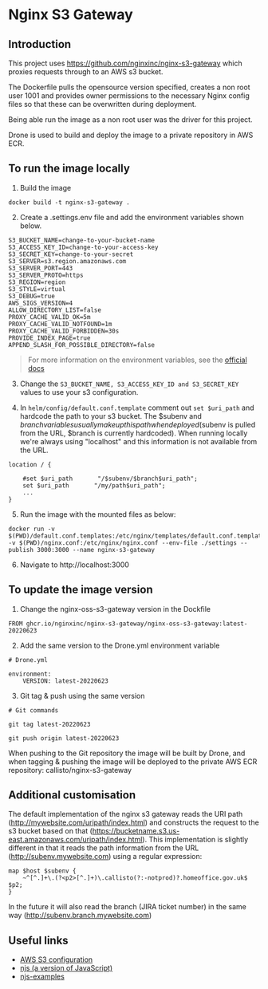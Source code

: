 # Nginx S3 Gateway

## Introduction

This project uses https://github.com/nginxinc/nginx-s3-gateway which proxies requests through to an AWS s3 bucket.

The Dockerfile pulls the opensource version specified, creates a non root user 1001 and provides owner permissions to the necessary Nginx config files so that these can be overwritten during deployment.

Being able run the image as a non root user was the driver for this project.

Drone is used to build and deploy the image to a private repository in AWS ECR.

## To run the image locally
1. Build the image
```
docker build -t nginx-s3-gateway .
```
2. Create a .settings.env file and add the environment variables shown below. 

```
S3_BUCKET_NAME=change-to-your-bucket-name
S3_ACCESS_KEY_ID=change-to-your-access-key
S3_SECRET_KEY=change-to-your-secret
S3_SERVER=s3.region.amazonaws.com
S3_SERVER_PORT=443
S3_SERVER_PROTO=https
S3_REGION=region
S3_STYLE=virtual
S3_DEBUG=true
AWS_SIGS_VERSION=4
ALLOW_DIRECTORY_LIST=false
PROXY_CACHE_VALID_OK=5m
PROXY_CACHE_VALID_NOTFOUND=1m
PROXY_CACHE_VALID_FORBIDDEN=30s
PROVIDE_INDEX_PAGE=true
APPEND_SLASH_FOR_POSSIBLE_DIRECTORY=false

```
> For more information on the environment variables, see the [official docs](https://github.com/nginxinc/nginx-s3-gateway/blob/master/docs/getting_started.md#configuration)

3. Change the `S3_BUCKET_NAME, S3_ACCESS_KEY_ID and S3_SECRET_KEY` values to use your s3 configuration. 

4. In `helm/config/default.conf.template` comment out `set $uri_path` and hardcode the path to your s3 bucket. The $subenv and $branch variables usually make up this path when deployed ($subenv is pulled from the URL, $branch is currently hardcoded). When running locally we're always using "localhost" and this information is not available from the URL.
```
location / {
    
    #set $uri_path       "/$subenv/$branch$uri_path";
    set $uri_path       "/my/path$uri_path";
    ...
}

```

5. Run the image with the mounted files as below: 

```
docker run -v $(PWD)/default.conf.templates:/etc/nginx/templates/default.conf.templates -v $(PWD)/nginx.conf:/etc/nginx/nginx.conf --env-file ./settings --publish 3000:3000 --name nginx-s3-gateway
```

6. Navigate to http://localhost:3000

## To update the image version
1. Change the nginx-oss-s3-gateway version in the Dockfile
```
FROM ghcr.io/nginxinc/nginx-s3-gateway/nginx-oss-s3-gateway:latest-20220623
```
2. Add the same version to the Drone.yml environment variable
```
# Drone.yml

environment:
    VERSION: latest-20220623
```
3. Git tag & push using the same version
```
# Git commands

git tag latest-20220623 

git push origin latest-20220623
```

When pushing to the Git repository the image will be built by Drone, and when tagging & pushing the image will be deployed to the private AWS ECR repository: callisto/nginx-s3-gateway

## Additional customisation
The default implementation of the nginx s3 gateway reads the URI path (http://mywebsite.com/uripath/index.html) and constructs the request to the s3 bucket based on that (https://bucketname.s3.us-east.amazonaws.com/uripath/index.html). This implementation is slightly different in that it reads the path information from the URL (http://subenv.mywebsite.com) using a regular expression:
```
map $host $subenv {
    ~^[^.]+\.(?<p2>[^.]+)\.callisto(?:-notprod)?.homeoffice.gov.uk$ $p2;
}
```
In the future it will also read the branch (JIRA ticket number) in the same way (http://subenv.branch.mywebsite.com)
## Useful links
- [AWS S3 configuration](https://github.com/nginxinc/nginx-s3-gateway/blob/master/common/etc/nginx/include/s3gateway.js) 
- [njs (a version of JavaScript)](https://nginx.org/en/docs/njs/) 
- [njs-examples](https://github.com/nginx/njs-examples/)
